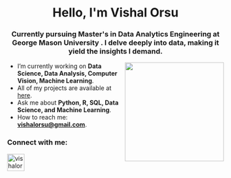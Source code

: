 <h1 align="center">Hello, I'm Vishal Orsu</h1>
<h3 align="center">Currently pursuing Master's in Data Analytics Engineering at George Mason University . I delve deeply into data, making it yield the insights I demand.</h3>
<img align='right' src="https://media4.giphy.com/media/v1.Y2lkPTc5MGI3NjExbnRhODZ1eHJ5dXZ1aDY0eHk1Z2t4ZDFhcDc4OGQyY2IwZW04YWpicCZlcD12MV9pbnRlcm5hbF9naWZfYnlfaWQmY3Q9cw/gjrYDwbjnK8x36xZIO/giphy.gif" width="230">

- I’m currently working on **Data Science, Data Analysis, Computer Vision, Machine Learning**.
- All of my projects are available at [here](https://github.com/vishalorsu?tab=repositories).
- Ask me about **Python, R, SQL, Data Science, and Machine Learning**.
- How to reach me: **vishalorsu@gmail.com**.

<h3 align="left">Connect with me:</h3>
<p align="left">
<a href="https://www.linkedin.com/in/vishalorsu/" target="blank"><img align="center" src="https://img.icons8.com/color/48/000000/linkedin.png" alt="vishalorsu"  width="40px" /></a>
</p>


